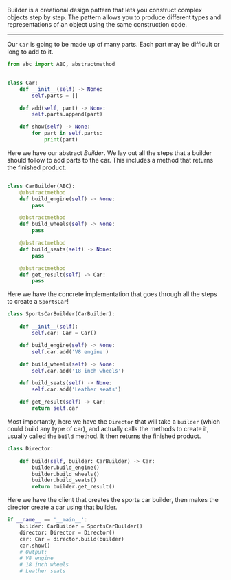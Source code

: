 Builder is a creational design pattern that lets you construct complex objects step by step. The pattern allows you to produce different types and representations of an object using the same construction code.

---

Our `Car` is going to be made up of many parts. Each part may be difficult or long to add to it.

```python
from abc import ABC, abstractmethod


class Car:
    def __init__(self) -> None:
        self.parts = []

    def add(self, part) -> None:
        self.parts.append(part)

    def show(self) -> None:
        for part in self.parts:
            print(part)
```

Here we have our abstract _Builder_. We lay out all the steps that a builder should follow to add parts to the car. This includes a method that returns the finished product.

```python

class CarBuilder(ABC):
    @abstractmethod
    def build_engine(self) -> None:
        pass

    @abstractmethod
    def build_wheels(self) -> None:
        pass

    @abstractmethod
    def build_seats(self) -> None:
        pass

    @abstractmethod
    def get_result(self) -> Car:
        pass
```

Here we have the concrete implementation that goes through all the steps to create a `SportsCar`!

```python
class SportsCarBuilder(CarBuilder):

    def __init__(self):
        self.car: Car = Car()

    def build_engine(self) -> None:
        self.car.add('V8 engine')

    def build_wheels(self) -> None:
        self.car.add('18 inch wheels')

    def build_seats(self) -> None:
        self.car.add('Leather seats')

    def get_result(self) -> Car:
        return self.car
```

Most importantly, here we have the `Director` that will take a `builder` (which could build any type of car), and actually calls the methods to create it, usually called the `build` method. It then returns the finished product.

```python
class Director:

    def build(self, builder: CarBuilder) -> Car:
        builder.build_engine()
        builder.build_wheels()
        builder.build_seats()
        return builder.get_result()
```

Here we have the client that creates the sports car builder, then makes the director create a car using that builder.

```python
if __name__ == '__main__':
    builder: CarBuilder = SportsCarBuilder()
    director: Director = Director()
    car: Car = director.build(builder)
    car.show()
    # Output:
    # V8 engine
    # 18 inch wheels
    # Leather seats
```